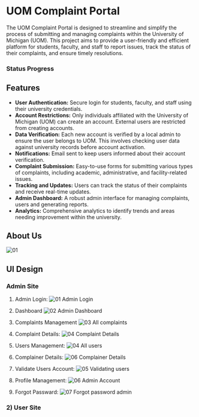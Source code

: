 # UOM Complaint Portal

The UOM Complaint Portal is designed to streamline and simplify the process of submitting and managing complaints within the University of Michigan (UOM). This project aims to provide a user-friendly and efficient platform for students, faculty, and staff to report issues, track the status of their complaints, and ensure timely resolutions.
### Status Progress

## Features
- **User Authentication:** Secure login for students, faculty, and staff using their university credentials.
- **Account Restrictions:** Only individuals affiliated with the University of Michigan (UOM) can create an account. External users are restricted from creating accounts.
- **Data Verification:** Each new account is verified by a local admin to ensure the user belongs to UOM. This involves checking user data against university records before account activation.
- **Notifications:** Email sent to keep users informed about their account verification.
- **Complaint Submission:** Easy-to-use forms for submitting various types of complaints, including academic, administrative, and facility-related issues.
- **Tracking and Updates:** Users can track the status of their complaints and receive real-time updates.
- **Admin Dashboard:** A robust admin interface for managing complaints, users and generating reports.
- **Analytics:** Comprehensive analytics to identify trends and areas needing improvement within the university.


## About Us
![01](https://github.com/Muhammad313313/UOM-Complaint-Portal/assets/166158270/667fdc26-af72-4f92-bc06-0abd06d327a2)


## UI Design

### Admin Site
01. Admin Login:
![01  Admin Login ](https://github.com/Muhammad313313/UOM-Complaint-Portal/assets/166158270/adefa931-fa1a-474c-b61c-8b7b887bd678)

02. Dashboard
![02  Admin Dashboard](https://github.com/Muhammad313313/UOM-Complaint-Portal/assets/166158270/cb71d8a1-f08f-4fc4-a786-2df2f0f50d7c)

03. Complaints Management
![03  All complaints](https://github.com/Muhammad313313/UOM-Complaint-Portal/assets/166158270/61ade0a8-5678-482d-aad4-b4ad46d93e4d)

04. Complaint Details:
![04  Complaint Details](https://github.com/Muhammad313313/UOM-Complaint-Portal/assets/166158270/4f4b9956-9bb9-4829-a07e-eef6e086ccb4)

05. Users Management:
![04  All users](https://github.com/Muhammad313313/UOM-Complaint-Portal/assets/166158270/a0dc4728-a467-4346-9f7d-4d0fb9c6dab9)

06. Complainer Details:
![06  Complainer Details](https://github.com/Muhammad313313/UOM-Complaint-Portal/assets/166158270/673f08ab-471c-45a5-b769-ad95d56be6df)

07. Validate Users Account:
![05  Validating users](https://github.com/Muhammad313313/UOM-Complaint-Portal/assets/166158270/7c549aff-37a6-4464-b8c9-773f0135ce09)

08. Profile Management:
![06  Admin Account](https://github.com/Muhammad313313/UOM-Complaint-Portal/assets/166158270/409d695e-0636-414f-af6c-9e611a7839d4)

09. Forgot Passward:
![07  Forgot password admin](https://github.com/Muhammad313313/UOM-Complaint-Portal/assets/166158270/86cb2ee1-cd02-4c45-90fc-1ea84ad386b7)






  
### 2) User Site
